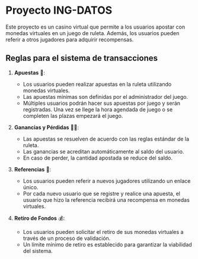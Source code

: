 
# Proyecto ING-DATOS

Este proyecto es un casino virtual que permite a los usuarios apostar con monedas virtuales en un juego de ruleta. Además, los usuarios pueden referir a otros jugadores para adquirir recompensas.


## Reglas para el sistema de transacciones

1. **Apuestas** 💸:
   - Los usuarios pueden realizar apuestas en la ruleta utilizando monedas virtuales.
   - Las apuestas mínimas son definidas por el administrador del juego.
   - Múltiples usuarios podrán hacer sus apuestas por juego y serán registradas. Una vez se llege la hora agendada de juego o se completen las plazas empezará el juego.

2. **Ganancias y Pérdidas** 🎉❌:
   - Las apuestas se resuelven de acuerdo con las reglas estándar de la ruleta.
   - Las ganancias se acreditan automáticamente al saldo del usuario.
   - En caso de perder, la cantidad apostada se reduce del saldo.

3. **Referencias** 👥:
   - Los usuarios pueden referir a nuevos jugadores utilizando un enlace único.
   - Por cada nuevo usuario que se registre y realice una apuesta, el usuario que hizo la referencia recibirá una recompensa en monedas virtuales.

4. **Retiro de Fondos** 💰:
   - Los usuarios pueden solicitar el retiro de sus monedas virtuales a través de un proceso de validación.
   - Un límite mínimo de retiro es establecido para garantizar la viabilidad del sistema.


